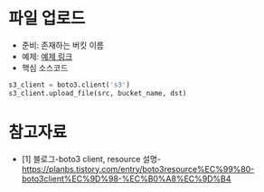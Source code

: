 # 파일 업로드
* 준비: 존재하는 버킷 이름
* 예제: [예제 링크](s3_upload.py)
* 핵심 소스코드
 
```python
s3_client = boto3.client('s3')
s3_client.upload_file(src, bucket_name, dst)
```

# 참고자료
* [1] 블로그-boto3 client, resource 설명- https://planbs.tistory.com/entry/boto3resource%EC%99%80-boto3client%EC%9D%98-%EC%B0%A8%EC%9D%B4